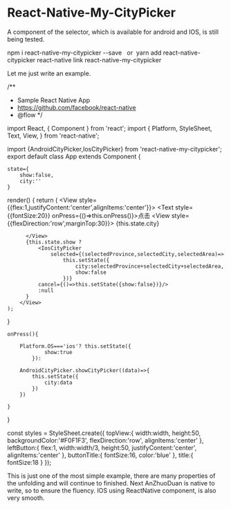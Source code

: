 # React-Native-My-CityPicker
A component of the selector, which is available for android and IOS, is still being tested.

npm i react-native-my-citypicker --save   or  yarn add react-native-citypicker
react-native link react-native-my-citypicker

Let me just write an example.

/**
 * Sample React Native App
 * https://github.com/facebook/react-native
 * @flow
 */

import React, { Component } from 'react';
import {
  Platform,
  StyleSheet,
  Text,
  View,
} from 'react-native';

 import {AndroidCityPicker,IosCityPicker} from 'react-native-my-citypicker';
export default class App extends Component {

    state={
        show:false,
        city:''
    }

  render() {
    return (
        <View style={{flex:1}}>
          <View style={{flex:1,justifyContent:'center',alignItems:'center'}}>
            <Text style={{fontSize:20}} onPress={()=>this.onPress()}>点击</Text>
            <View style={{flexDirection:'row',marginTop:30}}>
              <Text>{this.state.city}</Text>
            </View>

          </View>
          {this.state.show ?
              <IosCityPicker
                  selected={(selectedProvince,selectedCity,selectedArea)=>
                      this.setState({
                          city:selectedProvince+selectedCity+selectedArea,
                          show:false
                      })}
              cancel={()=>this.setState({show:false})}/>
              :null
          }
        </View>
    );
  }

    onPress(){

        Platform.OS==='ios'? this.setState({
                show:true
            }):

        AndroidCityPicker.showCityPicker((data)=>{
            this.setState({
                city:data
            })
        })

    }
}

const styles = StyleSheet.create({
    topView:{
      width:width,
        height:50,
        backgroundColor:'#F0F1F3',
        flexDirection:'row',
        alignItems:'center'
    },
    leftButton:{
        flex:1,
        width:width/3,
        height:50,
        justifyContent:'center',
        alignItems:'center'
    },
    buttonTitle:{
      fontSize:16,
        color:'blue'
    },
    title:{
      fontSize:18
    }
});


This is just one of the most simple example, there are many properties of the unfolding and will continue to finished. Next AnZhuoDuan is native to write, so to ensure the fluency. IOS using ReactNative component, is also very smooth.

